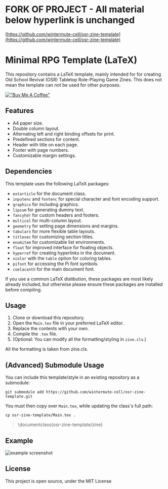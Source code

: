 # FORK OF PROJECT - All material below hyperlink is unchanged

[https://github.com/wintermute-cell/osr-zine-template](https://github.com/wintermute-cell/osr-zine-template)

# Minimal RPG Template (LaTeX)

This repository contains a LaTeX template, mainly intended for for creating Old
School Revival (OSR) Tabletop Role-Playing Game Zines. This does not mean the
template can not be used for other purposes.

[!["Buy Me A Coffee"](https://www.buymeacoffee.com/assets/img/custom_images/yellow_img.png)](https://www.buymeacoffee.com/winterv)

## Features

- A4 paper size.
- Double column layout.
- Alternating left and right binding offsets for print.
- Predefined sections for content.
- Header with title on each page.
- Footer with page numbers.
- Customizable margin settings.

## Dependencies

This template uses the following LaTeX packages:

- `extarticle` for the document class.
- `inputenc` and `fontenc` for special character and font encoding support.
- `graphicx` for including graphics.
- `lipsum` for generating dummy text.
- `fancyhdr` for custom headers and footers.
- `multicol` for multi-column layout.
- `geometry` for setting page dimensions and margins.
- `tabularx` for more flexible table layouts.
- `titlesec` for customizing section titles.
- `enumitem` for customizable list environments.
- `float` for improved interface for floating objects.
- `hyperref` for creating hyperlinks in the document.
- `xcolor` with the `table` option for coloring tables.
- `pifont` for accessing the Pi font symbols.
- `coelacanth` for the main document font.

If you use a common LaTeX distibution, these packages are most likely already
included, but otherwise please ensure these packages are installed before
compiling.

## Usage

1. Clone or download this repository.
2. Open the `Main.tex` file in your preferred LaTeX editor.
3. Replace the contents with your own.
5. Compile the `.tex` file.
6. (Optional: You can modify all the formatting/styling in `zine.cls`.)

All the formatting is taken from zine.cls.

## (Advanced) Submodule Usage

You can include this template/style in an existing repository as a submodule:

`git submodule add https://github.com/wintermute-cell/osr-zine-template.git`

You must then copy over `Main.tex`, while updating the class's full path:

`cp osr-zine-template/Main.tex .`

> \documentclass{osr-zine-template/zine} 

## Example
![example screenshot](./_example/example01.jpg)

## License

This project is open source, under the MIT License
